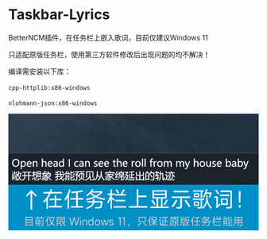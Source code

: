 # Taskbar-Lyrics

BetterNCM插件，在任务栏上嵌入歌词，目前仅建议Windows 11

只适配原版任务栏，使用第三方软件修改后出现问题的均不解决！

编译需安装以下库：

`cpp-httplib:x86-windows`

`nlohmann-json:x86-windows`

![preview](dist/preview.png)
